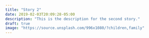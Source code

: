 ```yaml
---
title: "Story 2"
date: 2019-02-03T20:09:28-05:00
description: "This is the description for the second story."
draft: true
image: "https://source.unsplash.com/996x1080/?children,family"
---
```

